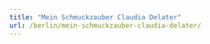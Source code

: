 ```yaml
---
title: "Mein Schmuckzauber Claudia Delater"
url: /berlin/mein-schmuckzauber-claudia-delater/
---
```

